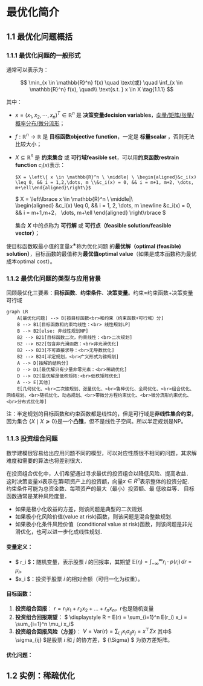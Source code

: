 # 最优化简介

## 1.1 最优化问题概括

### 1.1.1 最优化问题的一般形式

通常可以表示为：

$$
\min_{x \in \mathbb{R}^n} f(x) \quad \text{或} \quad \inf_{x \in \mathbb{R}^n} f(x), \quad\\
\text{s.t. } x \in X
\tag{1.1.1}
$$

其中：

- $x = (x_1, x_2, \cdots, x_n)^T \in \mathbb{R}^n$ 是 **决策变量decision variables**，<u>向量/矩阵/张量/概率分布/微分流形</u>；

- $f : \mathbb{R}^n \to \mathbb{R}$ 是 **目标函数objective function**，一定是 **标量scalar** ，否则无法比较大小；

- $X \subseteq \mathbb{R}^n$ 是 **约束集合** 或 **可行域feasible set**，可以用**约束函数restrain function** $c_i(x)$表示：
  
  `$X = \left\{ x \in \mathbb{R}^n \ \middle| \ \begin{aligned}&c_i(x) \leq 0, && i = 1,2,\dots, m \\&c_i(x) = 0, && i = m+1, m+2, \dots, m+\ell\end{aligned}\right\}$`
  
  $ X = \left\lbrace x \in \mathbb{R}^n \ \middle|\  
  \begin{aligned}
  &c_i(x) \leq 0, && i = 1, 2, \dots, m \newline
  &c_i(x) = 0,    && i = m+1,m+2， \dots, m+\ell
  \end{aligned}
  \right\rbrace $
  
  集合 **$X$** 中的点称为 **可行解** 或 **可行点（feasible solution/feasible vector）**；

使目标函数取最小值的变量$x^∗$称为优化问题 的**最优解（optimal (feasible) solution）**，目标函数的最值称为**最优值optimal value**（如果是成本函数称为最优成本optimal cost）。

### 1.1.2 最优化问题的类型与应用背景

回顾最优化三要素：**目标函数**、**约束条件**、**决策变量**。约束=约束函数+决策变量可行域

```mermaid
graph LR
    A[最优化问题] --> B[按目标函数<br>和约束（约束函数+可行域）分]
    B --> B1[目标函数和约束均线性：<br> 线性规划LP]
    B --> B2[else: 非线性规划NP]
    B2 --> B21[目标函数二次，约束线性：<br>二次规划]
    B2 --> B22[包含非光滑函数：<br>非光滑优化]
    B2 --> B23[不可直接求导：<br>无导数优化]
    B2 --> B24[半定规划，<br>广义形式为锥规划]
    A --> D[按解的结构分]
    D --> D1[最优解只有少量非零元素：<br>稀疏优化]
    D --> D2[最优解是低秩矩阵:<br>低秩矩阵优化]
    A --> E[其他]
    E[几何优化、<br>二次锥规划、张量优化、<br>鲁棒优化、全局优化、<br>组合优化、网络规划、<br>随机优化、动态规划、<br>带微分方程约束优化、<br>微分流形约束优化、<br>分布式优化等]

```

注：半定规划的目标函数和约束函数都是线性的，但是可行域是**非线性集合约束**，因为集合 $\lbrace X \mid X \succeq 0 \rbrace$是一个**凸锥**，但不是线性子空间。所以半定规划是NP。

### 1.1.3 投资组合问题

数学建模很容易给出应用问题不同的模型，可以对应性质很不相同的问题，其求解难度和需要的算法也将差别很大．

在投资组合优化中，人们希望通过寻求最优的投资组合以降低风险、提高收益． 这时决策变量xi表示在第i项资产上的投资额，向量$x∈R^n$表示整体的投资分配． 约束条件可能为总资金数、每项资产的最大（最小）投资额、最 低收益等． 目标函数通常是某种风险度量． 

- 如果是极小化收益的方差，则该问题是典型的二次规划. 
- 如果极小化风险价值(value at risk)函数，则该问题是混合整数规划.
- 如果极小化条件风险价值（conditional value at risk)函数，则该问题是非光滑优化，也可以进一步化成线性规划．

#### 变量定义：
- $ r_i $：随机变量，表示股票 $i$ 的回报率，其期望 $\displaystyle \mathbb{E}(r_i) = \int_{-\infty}^{\infty} r_i \cdot p(r_i) \, dr= \mu_i$。  
- $x_i $：投资于股票 $i$ 的相对金额（可归一化为权重）。  

#### 目标函数：
1. **投资组合回报**：  $r = r_1 x_1 + r_2 x_2 + \ldots + r_n x_n$，r也是随机变量
2. **投资组合回报期望**： $
   \displaystyle R = E(r) = \sum_{i=1}^n E(r_i) x_i = \sum_{i=1}^n \mu_i x_i$  
3. **投资组合回报风险（方差）**： $\displaystyle 
   V = \text{Var}(r) = \sum_{i,j}  x_i\sigma_{ij} x_j = x^\top \Sigma x$
   其中$ \sigma_{ij} $是股票  $i$ 和 $j$ 的协方差，$ {\Sigma} $ 为协方差矩阵。  

#### 优化问题：

## 1.2 实例：稀疏优化
